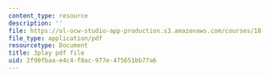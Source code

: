 ```yaml
---
content_type: resource
description: ''
file: https://ol-ocw-studio-app-production.s3.amazonaws.com/courses/18-03sc-differential-equations-fall-2011/2f90fbaae4c4f8ac977e475651bb77a6_te6Mplq3DCU.pdf
file_type: application/pdf
resourcetype: Document
title: 3play pdf file
uid: 2f90fbaa-e4c4-f8ac-977e-475651bb77a6
---
```

